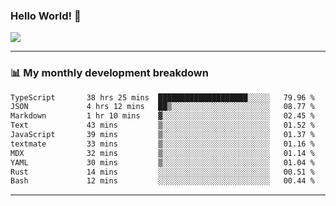 ### Hello World! 👋

<a>
  <img align="center" src="https://github-readme-stats.vercel.app/api?username=megatunger&count_private=true&include_all_commits=true&bg_color=30,56CCF2,2F80ED&title_color=fff&text_color=fff" />
</a>

------
### 📊 My monthly development breakdown

<!--START_SECTION:waka-->

```txt
TypeScript       38 hrs 25 mins  ████████████████████░░░░░   79.96 %
JSON             4 hrs 12 mins   ██▒░░░░░░░░░░░░░░░░░░░░░░   08.77 %
Markdown         1 hr 10 mins    ▓░░░░░░░░░░░░░░░░░░░░░░░░   02.45 %
Text             43 mins         ▒░░░░░░░░░░░░░░░░░░░░░░░░   01.52 %
JavaScript       39 mins         ▒░░░░░░░░░░░░░░░░░░░░░░░░   01.37 %
textmate         33 mins         ▒░░░░░░░░░░░░░░░░░░░░░░░░   01.16 %
MDX              32 mins         ▒░░░░░░░░░░░░░░░░░░░░░░░░   01.14 %
YAML             30 mins         ▒░░░░░░░░░░░░░░░░░░░░░░░░   01.04 %
Rust             14 mins         ░░░░░░░░░░░░░░░░░░░░░░░░░   00.51 %
Bash             12 mins         ░░░░░░░░░░░░░░░░░░░░░░░░░   00.44 %
```

<!--END_SECTION:waka-->

------
